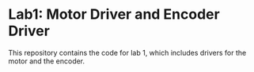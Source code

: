 # Lab1: Motor Driver and Encoder Driver
This repository contains the code for lab 1, which includes drivers for the motor and the encoder.
